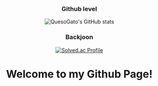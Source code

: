 <div align="center">

  ### Github level
  
  ![QuesoGato's GitHub stats](https://github-readme-stats.vercel.app/api?username=queso-gato1355&show_icons=true&theme=cobalt)

  ### Backjoon
  
  [![Solved.ac Profile](http://mazassumnida.wtf/api/generate_badge?boj=kuroneko0321)](https://solved.ac/kuroneko0321)

  # Welcome to my Github Page!
</div>


